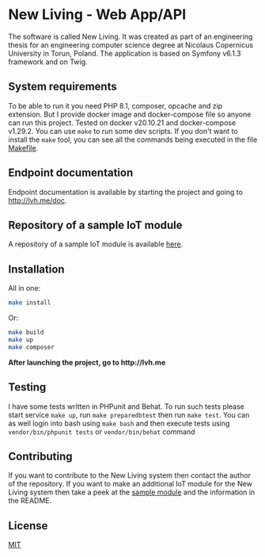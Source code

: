 New Living - Web App/API
========================

The software is called New Living. 
It was created as part of an engineering thesis for an engineering computer science degree at Nicolaus Copernicus University in Torun, Poland.
The application is based on Symfony v6.1.3 framework and on Twig.

## System requirements
To be able to run it you need PHP 8.1, composer, opcache and zip extension.
But I provide docker image and docker-compose file so anyone can run this project.
Tested on docker v20.10.21 and docker-compose v1.29.2.
You can use `make` to run some dev scripts.
If you don't want to install the `make` tool, you can see all the commands being executed in the file [Makefile](Makefile).

## Endpoint documentation
Endpoint documentation is available by starting the project and going to http://lvh.me/doc.

## Repository of a sample IoT module
A repository of a sample IoT module is available [here](https://github.com/CezikLikeWhat/new-living-led-ring).

## Installation
All in one:
```bash
make install
```
Or:
```bash
make build
make up
make composer
```
__After launching the project, go to http://lvh.me__

## Testing
I have some tests written in PHPunit and Behat. To run such tests please start service `make up`,
run `make preparedbtest` then run `make test`. You can as well login into bash using `make bash` and
then execute tests using `vendor/bin/phpunit tests` or `vendor/bin/behat` command 

## Contributing
If you want to contribute to the New Living system then contact the author of the repository.
If you want to make an additional IoT module for the New Living system then take a peek at the [sample module](https://github.com/CezikLikeWhat/new-living-led-ring) and the information in the README.

## License
[MIT](https://choosealicense.com/licenses/mit/)